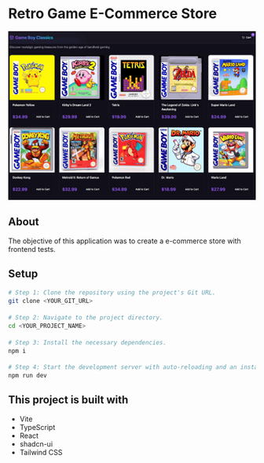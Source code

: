 # Retro Game E-Commerce Store

![Project logo](https://github.com/jlinville01/retro-game-store/blob/main/assets/retro-game-logo.png?raw=true)

## About

The objective of this application was to create a e-commerce store with <Automation-Framework> frontend tests.

## Setup

```sh
# Step 1: Clone the repository using the project's Git URL.
git clone <YOUR_GIT_URL>

# Step 2: Navigate to the project directory.
cd <YOUR_PROJECT_NAME>

# Step 3: Install the necessary dependencies.
npm i

# Step 4: Start the development server with auto-reloading and an instant preview.
npm run dev
```

## This project is built with

- Vite
- TypeScript
- React
- shadcn-ui
- Tailwind CSS
